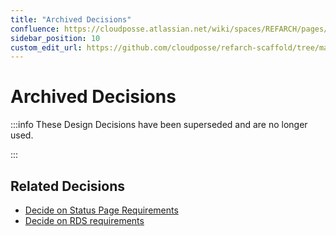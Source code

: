 ```yaml
---
title: "Archived Decisions"
confluence: https://cloudposse.atlassian.net/wiki/spaces/REFARCH/pages/1184432667/Archived+Decisions
sidebar_position: 10
custom_edit_url: https://github.com/cloudposse/refarch-scaffold/tree/main/docs/docs/fundamentals/design-decisions/archived-decisions/archived-decisions.md
---
```


# Archived Decisions

:::info
These Design Decisions have been superseded and are no longer used.

:::

## Related Decisions

- [Decide on Status Page Requirements](/reference-architecture/fundamentals/design-decisions/archived-decisions/decide-on-status-page-requirements)
- [Decide on RDS requirements](/reference-architecture/fundamentals/design-decisions/archived-decisions/decide-on-rds-requirements)



